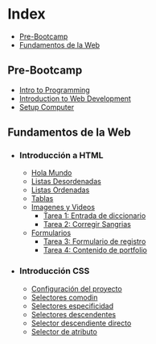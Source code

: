 <h1> Index </h1>

- [Pre-Bootcamp](#pre-bootcamp)
- [Fundamentos de la Web](#fundamentos-de-la-web)

## Pre-Bootcamp

- [Intro to Programming](/Pre-Bootcamp/Intro%20to%20Programming/)
- [Introduction to Web Development](/Pre-Bootcamp/Introduction%20to%20Web%20Development/)
- [Setup Computer](/Pre-Bootcamp/SetupComputer/)

## Fundamentos de la Web

- ### Introducción a HTML
  - [Hola Mundo](/Fundamentos-de-la-Web/HTML/Introduccion_a_HTML/hola_mundo.html)
  - [Listas Desordenadas](/Fundamentos-de-la-Web/HTML/Listas_y_Tablas/listasDesordenadas.html)
  - [Listas Ordenadas](/Fundamentos-de-la-Web/HTML/Listas_y_Tablas/listasOrdenadas.html)
  - [Tablas](/Fundamentos-de-la-Web/HTML/Listas_y_Tablas/tablas.html)
  - [Imagenes y Videos](/Fundamentos-de-la-Web/HTML/Imagenes_y_Videos/imagenes.html)
    - [Tarea 1: Entrada de diccionario](/Fundamentos-de-la-Web/HTML/dictionary_entry/index.html)
    - [Tarea 2: Corregir Sangrias](/Fundamentos-de-la-Web/HTML/corregir_sangrias/index.html)
  - [Formularios](/Fundamentos-de-la-Web/HTML/Formularios/formulario.html)
    - [Tarea 3: Formulario de registro](/Fundamentos-de-la-Web/HTML/Formularios/formularioDeRegistro.html)
    - [Tarea 4: Contenido de portfolio](/Fundamentos-de-la-Web/HTML/portfolio_personal/portfolio.html)

- ### Introducción CSS
  
  - [Configuración del proyecto](/Fundamentos-de-la-Web/CSS/configurarProyecto/index.html)
  - [Selectores comodin](/Fundamentos-de-la-Web/CSS/selectoresAvanzados/selectorComodin/index.html)
  - [Selectores especificidad](/Fundamentos-de-la-Web/CSS/selectoresAvanzados/selectorEspecifidad/index.html)
  - [Selectores descendentes](/Fundamentos-de-la-Web/CSS/selectoresAvanzados/selectorDescendente/index.html)
  - [Selector descendiente directo](/Fundamentos-de-la-Web/CSS/selectoresAvanzados/selectorDescendienteDirecto/index.html)
  - [Selector de atributo](/Fundamentos-de-la-Web/CSS/selectoresAvanzados/selectorDeAtributo/index.html)